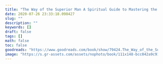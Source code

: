 ```yaml
---
title: "The Way of the Superior Man A Spiritual Guide to Mastering the Challenges of Women Work and Sexual Desire"
date: 2020-07-26 23:33:18.098427
slug: ""
description: ""
keywords: []
draft: false
tags: []
math: false
toc: false
goodreads: "https://www.goodreads.com/book/show/79424.The_Way_of_the_Superior_Man"
image: "https://s.gr-assets.com/assets/nophoto/book/111x148-bcc042a9c91a29c1d680899eff700a03.png"
---
```

